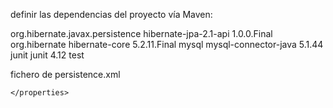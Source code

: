 
 definir las dependencias del proyecto vía Maven:

<dependency>
      <groupId>org.hibernate.javax.persistence</groupId>
      <artifactId>hibernate-jpa-2.1-api</artifactId>
      <version>1.0.0.Final</version>
    </dependency>
    <dependency>
      <groupId>org.hibernate</groupId>
      <artifactId>hibernate-core</artifactId>
      <version>5.2.11.Final</version>
    </dependency>
    <dependency>
      <groupId>mysql</groupId>
      <artifactId>mysql-connector-java</artifactId>
      <version>5.1.44</version>
    </dependency>
    <dependency>
      <groupId>junit</groupId>
      <artifactId>junit</artifactId>
      <version>4.12</version>
      <scope>test</scope>
    </dependency>



fichero de persistence.xml

<persistence xmlns="http://java.sun.com/xml/ns/persistence" xmlns:xsi="http://www.w3.org/2001/XMLSchema-instance" xsi:schemaLocation="http://java.sun.com/xml/ns/persistence http://java.sun.com/xml/ns/persistence/persistence_2_0.xsd" version="2.0">
  <persistence-unit name="curso">
    <properties>
      <property name="hibernate.show_sql" value="true" />
      <property name="hibernate.dialect" value="org.hibernate.dialect.MySQL57Dialect" />
      <property name="javax.persistence.jdbc.driver" value="com.mysql.jdbc.Driver" />
      <property name="javax.persistence.jdbc.user" value="root" />
      <property name="javax.persistence.jdbc.password" value="mysql" />
      <property name="javax.persistence.jdbc.url" value="jdbc:mysql://localhost/arquitectura" />
      <property name="javax.persistence.schema-generation.database.action" value="drop-and-create" />
      
    </properties>
  </persistence-unit>
</persistence>